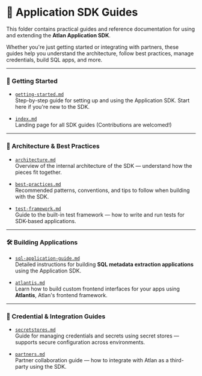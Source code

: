 # 📘 Application SDK Guides

This folder contains practical guides and reference documentation for using and extending the **Atlan Application SDK**.

Whether you're just getting started or integrating with partners, these guides help you understand the architecture, follow best practices, manage credentials, build SQL apps, and more.

---

### 🚀 Getting Started

- [`getting-started.md`](getting-started.md)  
  Step-by-step guide for setting up and using the Application SDK. Start here if you're new to the SDK.

- [`index.md`](index.md)  
  Landing page for all SDK guides (Contributions are welcomed!)

---

### 🧠 Architecture & Best Practices

- [`architecture.md`](architecture.md)  
  Overview of the internal architecture of the SDK — understand how the pieces fit together.

- [`best-practices.md`](best-practices.md)  
  Recommended patterns, conventions, and tips to follow when building with the SDK.

- [`test-framework.md`](test-framework.md)  
  Guide to the built-in test framework — how to write and run tests for SDK-based applications.

---

### 🛠️ Building Applications

- [`sql-application-guide.md`](sql-application-guide.md)  
  Detailed instructions for building **SQL metadata extraction applications** using the Application SDK.

- [`atlantis.md`](atlantis.md)  
  Learn how to build custom frontend interfaces for your apps using **Atlantis**, Atlan's frontend framework.

---

### 🔐 Credential & Integration Guides

- [`secretstores.md`](secretstores.md)  
  Guide for managing credentials and secrets using secret stores — supports secure configuration across environments.

- [`partners.md`](partners.md)  
  Partner collaboration guide — how to integrate with Atlan as a third-party using the SDK.


